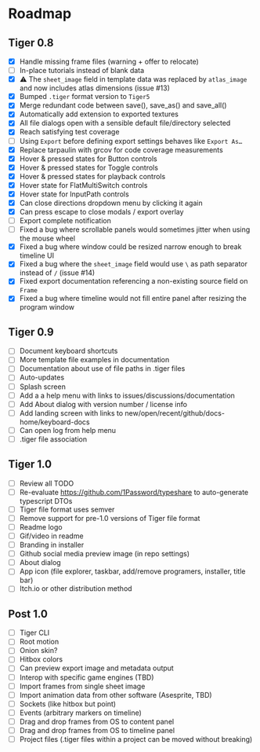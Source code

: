 # Roadmap

## Tiger 0.8

- [x] Handle missing frame files (warning + offer to relocate)
- [ ] In-place tutorials instead of blank data
- [x] ⚠ The `sheet_image` field in template data was replaced by `atlas_image` and now includes atlas dimensions (issue #13)
- [x] Bumped `.tiger` format version to `Tiger5`
- [x] Merge redundant code between save(), save_as() and save_all()
- [x] Automatically add extension to exported textures
- [x] All file dialogs open with a sensible default file/directory selected
- [x] Reach satisfying test coverage
- [ ] Using `Export` before defining export settings behaves like `Export As…`
- [x] Replace tarpaulin with grcov for code coverage measurements
- [x] Hover & pressed states for Button controls
- [x] Hover & pressed states for Toggle controls
- [x] Hover & pressed states for playback controls
- [x] Hover state for FlatMultiSwitch controls
- [x] Hover state for InputPath controls
- [x] Can close directions dropdown menu by clicking it again
- [x] Can press escape to close modals / export overlay
- [ ] Export complete notification
- [ ] Fixed a bug where scrollable panels would sometimes jitter when using the mouse wheel
- [x] Fixed a bug where window could be resized narrow enough to break timeline UI
- [x] Fixed a bug where the `sheet_image` field would use `\` as path separator instead of `/` (issue #14)
- [x] Fixed export documentation referencing a non-existing source field on `Frame`
- [x] Fixed a bug where timeline would not fill entire panel after resizing the program window

## Tiger 0.9

- [ ] Document keyboard shortcuts
- [ ] More template file examples in documentation
- [ ] Documentation about use of file paths in .tiger files
- [ ] Auto-updates
- [ ] Splash screen
- [ ] Add a a help menu with links to issues/discussions/documentation
- [ ] Add About dialog with version number / license info
- [ ] Add landing screen with links to new/open/recent/github/docs-home/keyboard-docs
- [ ] Can open log from help menu
- [ ] .tiger file association

## Tiger 1.0

- [ ] Review all TODO
- [ ] Re-evaluate https://github.com/1Password/typeshare to auto-generate typescript DTOs
- [ ] Tiger file format uses semver
- [ ] Remove support for pre-1.0 versions of Tiger file format
- [ ] Readme logo
- [ ] Gif/video in readme
- [ ] Branding in installer
- [ ] Github social media preview image (in repo settings)
- [ ] About dialog
- [ ] App icon (file explorer, taskbar, add/remove programers, installer, title bar)
- [ ] Itch.io or other distribution method

## Post 1.0

- [ ] Tiger CLI
- [ ] Root motion
- [ ] Onion skin?
- [ ] Hitbox colors
- [ ] Can preview export image and metadata output
- [ ] Interop with specific game engines (TBD)
- [ ] Import frames from single sheet image
- [ ] Import animation data from other software (Asesprite, TBD)
- [ ] Sockets (like hitbox but point)
- [ ] Events (arbitrary markers on timeline)
- [ ] Drag and drop frames from OS to content panel
- [ ] Drag and drop frames from OS to timeline panel
- [ ] Project files (.tiger files within a project can be moved without breaking)
